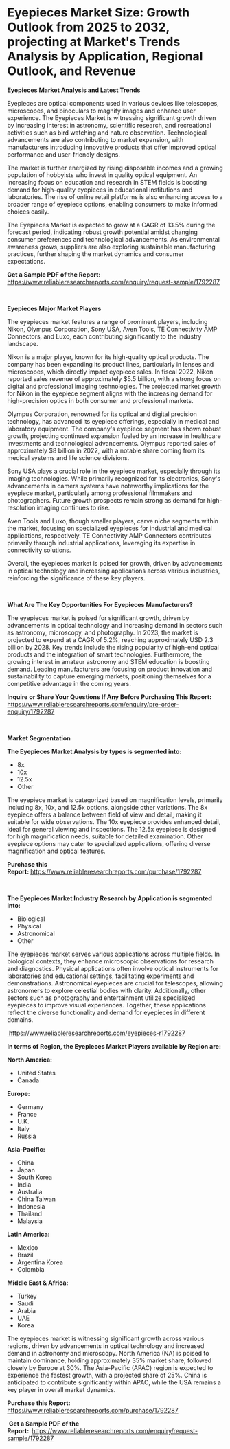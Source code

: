 <p><h1>Eyepieces Market Size: Growth Outlook from 2025 to 2032, projecting at Market's Trends Analysis by Application, Regional Outlook, and Revenue</h1></p><p><strong>Eyepieces Market Analysis and Latest Trends</strong></p>
<p><p>Eyepieces are optical components used in various devices like telescopes, microscopes, and binoculars to magnify images and enhance user experience. The Eyepieces Market is witnessing significant growth driven by increasing interest in astronomy, scientific research, and recreational activities such as bird watching and nature observation. Technological advancements are also contributing to market expansion, with manufacturers introducing innovative products that offer improved optical performance and user-friendly designs.</p><p>The market is further energized by rising disposable incomes and a growing population of hobbyists who invest in quality optical equipment. An increasing focus on education and research in STEM fields is boosting demand for high-quality eyepieces in educational institutions and laboratories. The rise of online retail platforms is also enhancing access to a broader range of eyepiece options, enabling consumers to make informed choices easily. </p><p>The Eyepieces Market is expected to grow at a CAGR of 13.5% during the forecast period, indicating robust growth potential amidst changing consumer preferences and technological advancements. As environmental awareness grows, suppliers are also exploring sustainable manufacturing practices, further shaping the market dynamics and consumer expectations.</p></p>
<p><strong>Get a Sample PDF of the Report:&nbsp;</strong> <a href="https://www.reliableresearchreports.com/enquiry/request-sample/1792287?utm_campaign=3563&utm_medium=2&utm_source=Github&utm_content=ia&utm_term=16042025&utm_id=eyepieces">https://www.reliableresearchreports.com/enquiry/request-sample/1792287</a></p>
<p>&nbsp;</p>
<p><strong>Eyepieces Major Market Players</strong></p>
<p><p>The eyepieces market features a range of prominent players, including Nikon, Olympus Corporation, Sony USA, Aven Tools, TE Connectivity AMP Connectors, and Luxo, each contributing significantly to the industry landscape.</p><p>Nikon is a major player, known for its high-quality optical products. The company has been expanding its product lines, particularly in lenses and microscopes, which directly impact eyepiece sales. In fiscal 2022, Nikon reported sales revenue of approximately $5.5 billion, with a strong focus on digital and professional imaging technologies. The projected market growth for Nikon in the eyepiece segment aligns with the increasing demand for high-precision optics in both consumer and professional markets.</p><p>Olympus Corporation, renowned for its optical and digital precision technology, has advanced its eyepiece offerings, especially in medical and laboratory equipment. The company's eyepiece segment has shown robust growth, projecting continued expansion fueled by an increase in healthcare investments and technological advancements. Olympus reported sales of approximately $8 billion in 2022, with a notable share coming from its medical systems and life science divisions.</p><p>Sony USA plays a crucial role in the eyepiece market, especially through its imaging technologies. While primarily recognized for its electronics, Sony's advancements in camera systems have noteworthy implications for the eyepiece market, particularly among professional filmmakers and photographers. Future growth prospects remain strong as demand for high-resolution imaging continues to rise.</p><p>Aven Tools and Luxo, though smaller players, carve niche segments within the market, focusing on specialized eyepieces for industrial and medical applications, respectively. TE Connectivity AMP Connectors contributes primarily through industrial applications, leveraging its expertise in connectivity solutions.</p><p>Overall, the eyepieces market is poised for growth, driven by advancements in optical technology and increasing applications across various industries, reinforcing the significance of these key players.</p></p>
<p>&nbsp;</p>
<p><strong>What Are The Key Opportunities For Eyepieces Manufacturers?</strong></p>
<p><p>The eyepieces market is poised for significant growth, driven by advancements in optical technology and increasing demand in sectors such as astronomy, microscopy, and photography. In 2023, the market is projected to expand at a CAGR of 5.2%, reaching approximately USD 2.3 billion by 2028. Key trends include the rising popularity of high-end optical products and the integration of smart technologies. Furthermore, the growing interest in amateur astronomy and STEM education is boosting demand. Leading manufacturers are focusing on product innovation and sustainability to capture emerging markets, positioning themselves for a competitive advantage in the coming years.</p></p>
<p><strong>Inquire or Share Your Questions If Any Before Purchasing This Report:</strong> <a href="https://www.reliableresearchreports.com/enquiry/pre-order-enquiry/1792287?utm_campaign=3563&utm_medium=2&utm_source=Github&utm_content=ia&utm_term=16042025&utm_id=eyepieces">https://www.reliableresearchreports.com/enquiry/pre-order-enquiry/1792287</a></p>
<p>&nbsp;</p>
<p><strong>Market Segmentation</strong></p>
<p><strong>The Eyepieces Market Analysis by types is segmented into:</strong></p>
<p><ul><li>8x</li><li>10x</li><li>12.5x</li><li>Other</li></ul></p>
<p><p>The eyepiece market is categorized based on magnification levels, primarily including 8x, 10x, and 12.5x options, alongside other variations. The 8x eyepiece offers a balance between field of view and detail, making it suitable for wide observations. The 10x eyepiece provides enhanced detail, ideal for general viewing and inspections. The 12.5x eyepiece is designed for high magnification needs, suitable for detailed examination. Other eyepiece options may cater to specialized applications, offering diverse magnification and optical features.</p></p>
<p><strong>Purchase this Report:&nbsp;</strong><a href="https://www.reliableresearchreports.com/purchase/1792287?utm_campaign=3563&utm_medium=2&utm_source=Github&utm_content=ia&utm_term=16042025&utm_id=eyepieces">https://www.reliableresearchreports.com/purchase/1792287</a></p>
<p>&nbsp;</p>
<p><strong>The Eyepieces Market Industry Research by Application is segmented into:</strong></p>
<p><ul><li>Biological</li><li>Physical</li><li>Astronomical</li><li>Other</li></ul></p>
<p><p>The eyepieces market serves various applications across multiple fields. In biological contexts, they enhance microscopic observations for research and diagnostics. Physical applications often involve optical instruments for laboratories and educational settings, facilitating experiments and demonstrations. Astronomical eyepieces are crucial for telescopes, allowing astronomers to explore celestial bodies with clarity. Additionally, other sectors such as photography and entertainment utilize specialized eyepieces to improve visual experiences. Together, these applications reflect the diverse functionality and demand for eyepieces in different domains.</p></p>
<p><a href="https://www.reliableresearchreports.com/eyepieces-r1792287?utm_campaign=3563&utm_medium=2&utm_source=Github&utm_content=ia&utm_term=16042025&utm_id=eyepieces">&nbsp;https://www.reliableresearchreports.com/eyepieces-r1792287</a></p>
<p><strong>In terms of Region, the Eyepieces Market Players available by Region are:</strong></p>
<p>
    <p> <strong> North America: </strong>
        <ul>
            <li>United States</li>
            <li>Canada</li>
        </ul>
        </p> 
    <p> <strong> Europe: </strong>
        <ul>
            <li>Germany</li>
            <li>France</li>
            <li>U.K.</li>
            <li>Italy</li>
            <li>Russia</li>
        </ul>
        </p> 
    <p> <strong> Asia-Pacific: </strong>
        <ul>
            <li>China</li>
            <li>Japan</li>
            <li>South Korea</li>
            <li>India</li>
            <li>Australia</li>
            <li>China Taiwan</li>
            <li>Indonesia</li>
            <li>Thailand</li>
            <li>Malaysia</li>
        </ul>
        </p> 
    <p> <strong> Latin America: </strong>
        <ul>
            <li>Mexico</li>
            <li>Brazil</li>
            <li>Argentina Korea</li>
            <li>Colombia</li>
        </ul>
        </p> 
    <p> <strong> Middle East & Africa: </strong>
        <ul>
            <li>Turkey</li>
            <li>Saudi</li>
            <li>Arabia</li>
            <li>UAE</li>
            <li>Korea</li>
        </ul>
    </p>
    </p>
<p><p>The eyepieces market is witnessing significant growth across various regions, driven by advancements in optical technology and increased demand in astronomy and microscopy. North America (NA) is poised to maintain dominance, holding approximately 35% market share, followed closely by Europe at 30%. The Asia-Pacific (APAC) region is expected to experience the fastest growth, with a projected share of 25%. China is anticipated to contribute significantly within APAC, while the USA remains a key player in overall market dynamics.</p></p>
<p><strong>Purchase this Report: </strong><a href="https://www.reliableresearchreports.com/purchase/1792287?utm_campaign=3563&utm_medium=2&utm_source=Github&utm_content=ia&utm_term=16042025&utm_id=eyepieces">https://www.reliableresearchreports.com/purchase/1792287</a></p>
<p>&nbsp;<strong>Get a Sample PDF of the Report:&nbsp;&nbsp;</strong><a href="https://www.reliableresearchreports.com/enquiry/request-sample/1792287?utm_campaign=3563&utm_medium=2&utm_source=Github&utm_content=ia&utm_term=16042025&utm_id=eyepieces">https://www.reliableresearchreports.com/enquiry/request-sample/1792287</a></p>
<p><strong></strong></p>
<p><p></p><p></p><p></p></p>